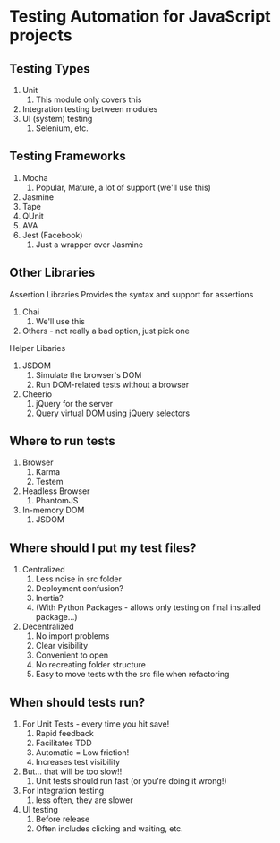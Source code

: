 # Testing Automation for JavaScript projects

## Testing Types

1. Unit
   1. This module only covers this
2. Integration testing between modules
3. UI (system) testing
   1. Selenium, etc.

## Testing Frameworks

1. Mocha
   1. Popular, Mature, a lot of support (we'll use this)
2. Jasmine
3. Tape
4. QUnit
5. AVA
6. Jest (Facebook)
   1. Just a wrapper over Jasmine

## Other Libraries

Assertion Libraries Provides the syntax and support for assertions

1. Chai
   1. We'll use this
2. Others - not really a bad option, just pick one

Helper Libaries

1. JSDOM
   1. Simulate the browser's DOM
   2. Run DOM-related tests without a browser
2. Cheerio
   1. jQuery for the server
   2. Query virtual DOM using jQuery selectors

## Where to run tests

1. Browser
   1. Karma
   2. Testem
2. Headless Browser
   1. PhantomJS
3. In-memory DOM
   1. JSDOM

## Where should I put my test files?

1. Centralized
   1. Less noise in src folder
   2. Deployment confusion?
   3. Inertia?
   4. (With Python Packages - allows only testing on final installed package...)
2. Decentralized
   1. No import problems
   2. Clear visibility
   3. Convenient to open
   4. No recreating folder structure
   5. Easy to move tests with the src file when refactoring

## When should tests run?

1. For Unit Tests - every time you hit save!
   1. Rapid feedback
   2. Facilitates TDD
   3. Automatic = Low friction!
   4. Increases test visibility
2. But... that will be too slow!!
   1. Unit tests should run fast (or you're doing it wrong!)
3. For Integration testing
   1. less often, they are slower
4. UI testing
   1. Before release
   2. Often includes clicking and waiting, etc.

